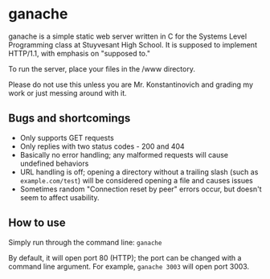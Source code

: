 # ganache

ganache is a simple static web server written in C for the Systems Level Programming class at Stuyvesant High School. It is supposed to implement HTTP/1.1, with emphasis on "supposed to."

To run the server, place your files in the /www directory.

Please do not use this unless you are Mr. Konstantinovich and grading my work or just messing around with it.

## Bugs and shortcomings
* Only supports GET requests
* Only replies with two status codes - 200 and 404
* Basically no error handling; any malformed requests will cause undefined behaviors
* URL handling is off; opening a directory without a trailing slash (such as `example.com/test`) will be considered opening a file and causes issues
* Sometimes random "Connection reset by peer" errors occur, but doesn't seem to affect usability.

## How to use

Simply run through the command line:
`ganache`

By default, it will open port 80 (HTTP); the port can be changed with a command line argument. For example, `ganache 3003` will open port 3003.
